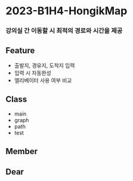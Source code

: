 # 2023-B1H4-HongikMap
### 강의실 간 이동할 시 최적의 경로와 시간을 제공

## Feature
- 출발지, 경유지, 도착지 입력
- 입력 시 자동완성
- 엘리베이터 사용 여부 비교

## Class
- main
- graph
- path
- test

## Member


## Dear